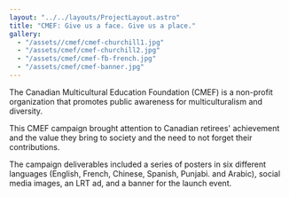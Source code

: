```yaml
---
layout: "../../layouts/ProjectLayout.astro"
title: "CMEF: Give us a face. Give us a place."
gallery:
  - "/assets//cmef/cmef-churchill1.jpg"
  - "/assets/cmef/cmef-churchill2.jpg"
  - "/assets/cmef/cmef-fb-french.jpg"
  - "/assets/cmef/cmef-banner.jpg"
---
```


The Canadian Multicultural Education Foundation (CMEF) is a non-profit organization that promotes public awareness for multiculturalism and diversity.

This CMEF campaign brought attention to Canadian retirees' achievement and the value they bring to society and the need to not forget their contributions.

The campaign deliverables included a series of posters in six different languages (English, French, Chinese, Spanish, Punjabi. and Arabic), social media images, an LRT ad, and a banner for the launch event.
